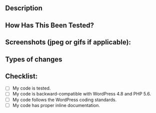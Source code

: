 <!--
BEFORE OPENING YOUR PULL REQUEST:
- Make sure your code is backward-compatible with WordPress 4.8 and PHP 5.6.
- Make sure your code follows the WordPress coding standards.
- Make sure your code is properly documented.
-->

## Description
<!-- Please describe your changes -->

## How Has This Been Tested?
<!-- Please describe in detail how you tested your changes. -->
<!-- Include details of your testing environment, tests ran to see how -->
<!-- your change affects other areas of the code, etc. -->

## Screenshots (jpeg or gifs if applicable):

## Types of changes
<!-- What types of changes does your code introduce?  -->
<!-- Bug fix (non-breaking change which fixes an issue) -->
<!-- New feature (non-breaking change which adds functionality) -->
<!-- Breaking change (fix or feature that would cause existing functionality to not work as expected) -->

## Checklist:
- [ ] My code is tested.
- [ ] My code is backward-compatible with WordPress 4.8 and PHP 5.6.
- [ ] My code follows the WordPress coding standards.
- [ ] My code has proper inline documentation.

